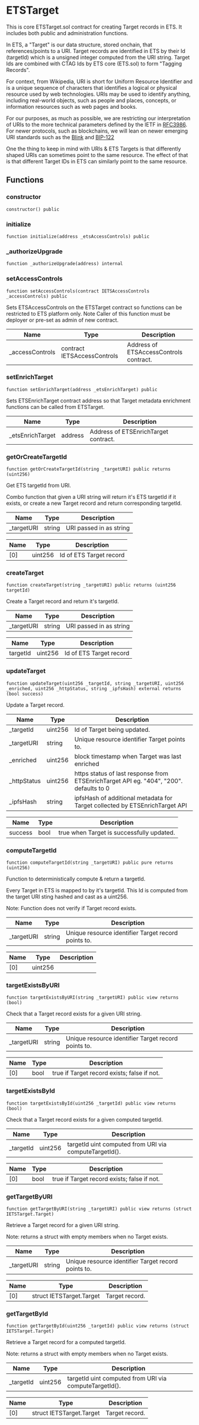# ETSTarget

This is core ETSTarget.sol contract for creating Target records in ETS. It includes both public
and administration functions.

In ETS, a "Target" is our data structure, stored onchain, that references/points to a URI. Target records
are identified in ETS by their Id (targetId) which is a unsigned integer computed from the URI string.
Target Ids are combined with CTAG Ids by ETS core (ETS.sol) to form "Tagging Records".

For context, from Wikipedia, URI is short for Uniform Resource Identifier and is a unique sequence of
characters that identifies a logical or physical resource used by web technologies. URIs may be used to
identify anything, including real-world objects, such as people and places, concepts, or information
resources such as web pages and books.

For our purposes, as much as possible, we are restricting our interpretation of URIs to the more technical
parameters defined by the IETF in [RFC3986](https://www.rfc-editor.org/rfc/rfc3986). For newer protocols, such
as blockchains, we will lean on newer emerging URI standards such as the [Blink](https://w3c-ccg.github.io/blockchain-links)
and [BIP-122](https://github.com/bitcoin/bips/blob/master/bip-0122.mediawiki)

One the thing to keep in mind with URIs & ETS Targets is that differently shaped URIs can sometimes point to the same
resource. The effect of that is that different Target IDs in ETS can similarly point to the same resource.

## Functions

### constructor

```solidity
constructor() public
```

### initialize

```solidity
function initialize(address _etsAccessControls) public
```

### _authorizeUpgrade

```solidity
function _authorizeUpgrade(address) internal
```

### setAccessControls

```solidity
function setAccessControls(contract IETSAccessControls _accessControls) public
```

Sets ETSAccessControls on the ETSTarget contract so functions can be
restricted to ETS platform only. Note Caller of this function must be deployer
or pre-set as admin of new contract.

| Name | Type | Description |
| ---- | ---- | ----------- |
| _accessControls | contract IETSAccessControls | Address of ETSAccessControls contract. |

### setEnrichTarget

```solidity
function setEnrichTarget(address _etsEnrichTarget) public
```

Sets ETSEnrichTarget contract address so that Target metadata enrichment
functions can be called from ETSTarget.

| Name | Type | Description |
| ---- | ---- | ----------- |
| _etsEnrichTarget | address | Address of ETSEnrichTarget contract. |

### getOrCreateTargetId

```solidity
function getOrCreateTargetId(string _targetURI) public returns (uint256)
```

Get ETS targetId from URI.

Combo function that given a URI string will return it's ETS targetId if it exists,
or create a new Target record and return corresponding targetId.

| Name | Type | Description |
| ---- | ---- | ----------- |
| _targetURI | string | URI passed in as string |

| Name | Type | Description |
| ---- | ---- | ----------- |
| [0] | uint256 | Id of ETS Target record |

### createTarget

```solidity
function createTarget(string _targetURI) public returns (uint256 targetId)
```

Create a Target record and return it's targetId.

| Name | Type | Description |
| ---- | ---- | ----------- |
| _targetURI | string | URI passed in as string |

| Name | Type | Description |
| ---- | ---- | ----------- |
| targetId | uint256 | Id of ETS Target record |

### updateTarget

```solidity
function updateTarget(uint256 _targetId, string _targetURI, uint256 _enriched, uint256 _httpStatus, string _ipfsHash) external returns (bool success)
```

Update a Target record.

| Name | Type | Description |
| ---- | ---- | ----------- |
| _targetId | uint256 | Id of Target being updated. |
| _targetURI | string | Unique resource identifier Target points to. |
| _enriched | uint256 | block timestamp when Target was last enriched |
| _httpStatus | uint256 | https status of last response from ETSEnrichTarget API eg. "404", "200". defaults to 0 |
| _ipfsHash | string | ipfsHash of additional metadata for Target collected by ETSEnrichTarget API |

| Name | Type | Description |
| ---- | ---- | ----------- |
| success | bool | true when Target is successfully updated. |

### computeTargetId

```solidity
function computeTargetId(string _targetURI) public pure returns (uint256)
```

Function to deterministically compute & return a targetId.

Every Target in ETS is mapped to by it's targetId. This Id is computed from
the target URI sting hashed and cast as a uint256.

Note: Function does not verify if Target record exists.

| Name | Type | Description |
| ---- | ---- | ----------- |
| _targetURI | string | Unique resource identifier Target record points to. |

| Name | Type | Description |
| ---- | ---- | ----------- |
| [0] | uint256 |  |

### targetExistsByURI

```solidity
function targetExistsByURI(string _targetURI) public view returns (bool)
```

Check that a Target record exists for a given URI string.

| Name | Type | Description |
| ---- | ---- | ----------- |
| _targetURI | string | Unique resource identifier Target record points to. |

| Name | Type | Description |
| ---- | ---- | ----------- |
| [0] | bool | true if Target record exists; false if not. |

### targetExistsById

```solidity
function targetExistsById(uint256 _targetId) public view returns (bool)
```

Check that a Target record exists for a given computed targetId.

| Name | Type | Description |
| ---- | ---- | ----------- |
| _targetId | uint256 | targetId uint computed from URI via computeTargetId(). |

| Name | Type | Description |
| ---- | ---- | ----------- |
| [0] | bool | true if Target record exists; false if not. |

### getTargetByURI

```solidity
function getTargetByURI(string _targetURI) public view returns (struct IETSTarget.Target)
```

Retrieve a Target record for a given URI string.

Note: returns a struct with empty members when no Target exists.

| Name | Type | Description |
| ---- | ---- | ----------- |
| _targetURI | string | Unique resource identifier Target record points to. |

| Name | Type | Description |
| ---- | ---- | ----------- |
| [0] | struct IETSTarget.Target | Target record. |

### getTargetById

```solidity
function getTargetById(uint256 _targetId) public view returns (struct IETSTarget.Target)
```

Retrieve a Target record for a computed targetId.

Note: returns a struct with empty members when no Target exists.

| Name | Type | Description |
| ---- | ---- | ----------- |
| _targetId | uint256 | targetId uint computed from URI via computeTargetId(). |

| Name | Type | Description |
| ---- | ---- | ----------- |
| [0] | struct IETSTarget.Target | Target record. |


